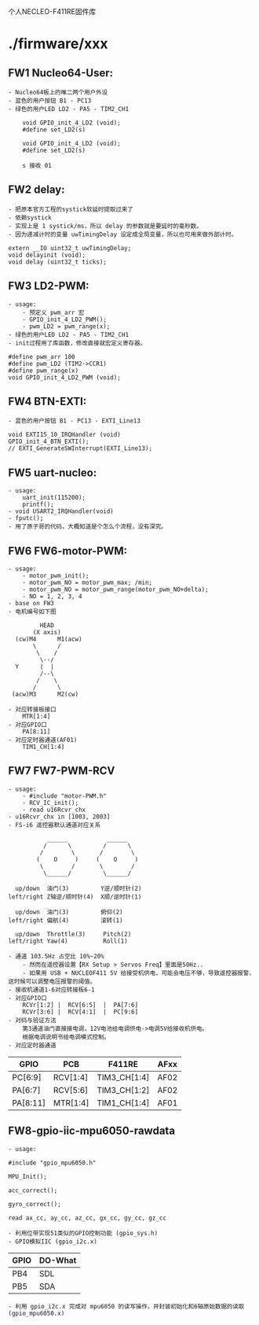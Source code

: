 个人NECLEO-F411RE固件库

# ./firmware/xxx

## FW1 Nucleo64-User:
	- Nucleo64板上的唯二两个用户外设
	- 蓝色的用户按钮 B1 - PC13
	- 绿色的用户LED LD2 - PA5 - TIM2_CH1
```
	void GPIO_init_4_LD2 (void);
	#define set_LD2(s)

	void GPIO_init_4_LD2 (void);
	#define set_LD2(s)

	s 接收 01
```

## FW2 delay:
	- 把原本官方工程的systick软延时提取过来了
	- 依赖systick
	- 实现上是 1 systick/ms，所以 delay 的参数就是要延时的毫秒数。
	- 因为递减计时的变量 uwTimingDelay 设定成全局变量，所以也可用来做外部计时。
```	
extern __IO uint32_t uwTimingDelay;
void delayinit (void);
void delay (uint32_t ticks);
```

## FW3 LD2-PWM:
	- usage: 
		- 预定义 pwm_arr 宏
		- GPIO_init_4_LD2_PWM();
		- pwm_LD2 = pwm_range(x);
	- 绿色的用户LED LD2 - PA5 - TIM2_CH1
	- init过程用了库函数，修改直接就宏定义寄存器。
```
#define pwm_arr 100
#define pwm_LD2 (TIM2->CCR1)
#define pwm_range(x)
void GPIO_init_4_LD2_PWM (void);
```

## FW4 BTN-EXTI:
	- 蓝色的用户按钮 B1 - PC13 - EXTI_Line13 
```
void EXTI15_10_IRQHandler (void)
GPIO_init_4_BTN_EXTI();
// EXTI_GenerateSWInterrupt(EXTI_Line13);
```

## FW5 uart-nucleo:
	- usage:
		uart_init(115200);
		printf();
	- void USART2_IRQHandler(void)
	- fputc();
	- 用了原子哥的代码，大概知道是个怎么个流程，没有深究。

## FW6 FW6-motor-PWM:
	- usage:
		- motor_pwm_init();
		- motor_pwm_NO = motor_pwm_max; /min;
		- motor_pwm_NO = motor_pwm_range(motor_pwm_NO+delta);
		- NO = 1, 2, 3, 4
	- base on FW3
	- 电机编号如下图
```
         HEAD
       (X axis)
  (cw)M4      M1(acw)
       \      /
        \    /
         \--/
  Y      |  |
         /--\
        /    \
       /      \
 (acw)M3      M2(cw)
```
	- 对应转接板接口
		MTR[1:4]
	- 对应GPIO口
		PA[8:11]
	- 对应定时器通道(AF01)
		TIM1_CH[1:4]

## FW7 FW7-PWM-RCV
	- usage:
		- #include "motor-PWM.h"
		- RCV_IC_init();
		- read u16Rcvr_chx
	- u16Rcvr_chx in [1003, 2003]
	- FS-i6 遥控器默认通道对应关系
```
           ______           ______  
          /      \         /      \ 
         /        \       /        \
        (    O     )     (    O     )
         \        /       \        /
          \______/         \______/

  up/down  油门(3)         Y逆/顺时针(2)
left/right Z轴逆/顺时针(4)  X顺/逆时针(1)

  up/down  油门(3)         俯仰(2)
left/right 偏航(4)         滚转(1)

  up/down  Throttle(3)     Pitch(2)
left/right Yaw(4)          Roll(1)
```
	- 通道 103.5Hz 占空比 10%~20%
		- 然而在遥控器设置【RX Setup > Servos Freq】里面是50Hz..
		- 如果用 USB + NUCLEOF411 5V 给接受机供电，可能会电压不够，导致遥控器报警，这时候可以调整电压报警的阈值。
	- 接收机通道1-6对应转接板6-1
	- 对应GPIO口
		RCVr[1:2] |  RCV[6:5]  |  PA[7:6]
		RCVr[3:6] |  RCV[4:1]  |  PC[9:6]
	- 对码与验证方法
		第3通道油门直接接电调，12V电池给电调供电->电调5V给接收机供电。
		根据电调说明书给电调模式控制。
	- 对应定时器通道

|   GPIO   |   PCB    |    F411RE    | AFxx |
|----------|----------|--------------|------|
| PC[6:9]  | RCV[1:4] | TIM3_CH[1:4] | AF02 |
| PA[6:7]  | RCV[5:6] | TIM3_CH[1:2] | AF02 |
| PA[8:11] | MTR[1:4] | TIM1_CH[1:4] | AF01 |

## FW8-gpio-iic-mpu6050-rawdata
	- usage:
```
#include "gpio_mpu6050.h"

MPU_Init();

acc_correct();

gyro_correct();

read ax_cc, ay_cc, az_cc, gx_cc, gy_cc, gz_cc

```
	- 利用位带实现51类似的GPIO控制功能 (gpio_sys.h)
	- GPIO模拟IIC (gpio_i2c.x)
| GPIO | DO-What |
|------|---------|
| PB4  | SDL     |
| PB5  | SDA     |
	- 利用 gpio_i2c.x 完成对 mpu6050 的读写操作，并封装初始化和6轴原始数据的读取 (gpio_mpu6050.x)
